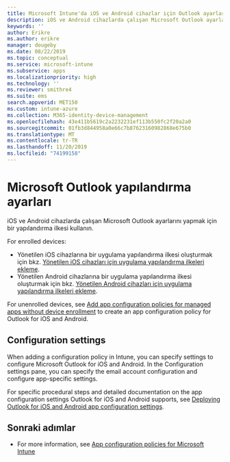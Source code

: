 ```yaml
---
title: Microsoft Intune'da iOS ve Android cihazlar için Outlook ayarları
description: iOS ve Android cihazlarda çalışan Microsoft Outlook ayarlarını yapmak için bir yapılandırma ilkesi oluşturun.
keywords: ''
author: Erikre
ms.author: erikre
manager: dougeby
ms.date: 08/22/2019
ms.topic: conceptual
ms.service: microsoft-intune
ms.subservice: apps
ms.localizationpriority: high
ms.technology: ''
ms.reviewer: smithre4
ms.suite: ems
search.appverid: MET150
ms.custom: intune-azure
ms.collection: M365-identity-device-management
ms.openlocfilehash: 43e411b5619c2a2232231ef113b550fc2f20a2a0
ms.sourcegitcommit: 01fb3d844958a0e66c7b87623160982868e675b0
ms.translationtype: MT
ms.contentlocale: tr-TR
ms.lasthandoff: 11/20/2019
ms.locfileid: "74199158"
---
```

# <a name="microsoft-outlook-configuration-settings"></a>Microsoft Outlook yapılandırma ayarları 

iOS ve Android cihazlarda çalışan Microsoft Outlook ayarlarını yapmak için bir yapılandırma ilkesi kullanın. 

For enrolled devices:
- Yönetilen iOS cihazlarına bir uygulama yapılandırma ilkesi oluşturmak için bkz. [Yönetilen iOS cihazları için uygulama yapılandırma ilkeleri ekleme](app-configuration-policies-use-ios.md). 
- Yönetilen Android cihazlarına bir uygulama yapılandırma ilkesi oluşturmak için bkz. [Yönetilen Android cihazları için uygulama yapılandırma ilkeleri ekleme](app-configuration-policies-use-android.md). 

For unenrolled devices, see [Add app configuration policies for managed apps without device enrollment](app-configuration-policies-managed-app.md) to create an app configuration policy for Outlook for iOS and Android.

## <a name="configuration-settings"></a>Configuration settings

When adding a configuration policy in Intune, you can specify settings to configure Microsoft Outlook for iOS and Android. In the Configuration settings pane, you can specify the email account configuration and configure app-specific settings.

For specific procedural steps and detailed documentation on the app configuration settings Outlook for iOS and Android supports, see [Deploying Outlook for iOS and Android app configuration settings](https://docs.microsoft.com/exchange/clients-and-mobile-in-exchange-online/outlook-for-ios-and-android/outlook-for-ios-and-android-configuration-with-microsoft-intune).

## <a name="next-steps"></a>Sonraki adımlar

- For more information, see [App configuration policies for Microsoft Intune](app-configuration-policies-overview.md)
